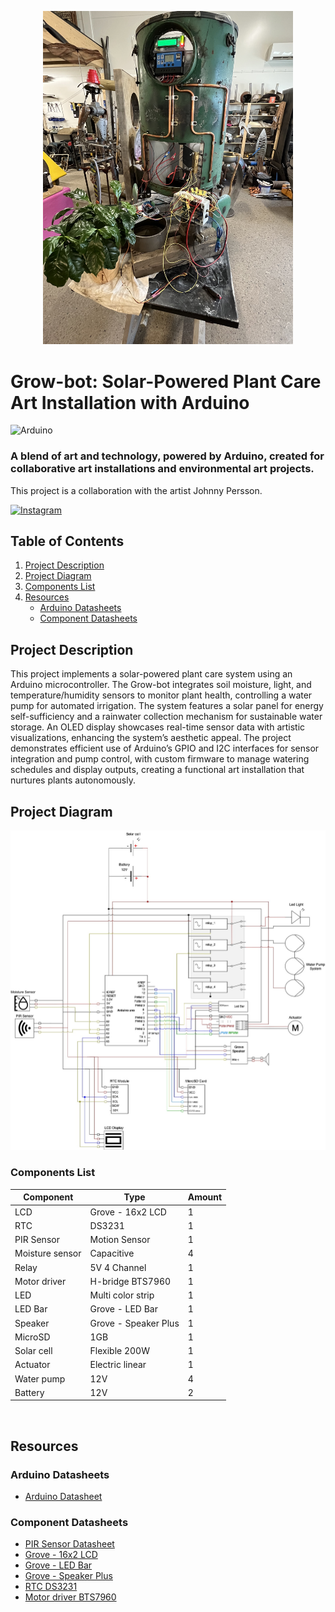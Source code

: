 <p align="center">
  <img src="images/IMG_0242.jpeg" alt="Growbot image" width="400">
</p>

# Grow-bot: Solar-Powered Plant Care Art Installation with Arduino

![Arduino](https://img.shields.io/badge/Arduino-%2300A79D?style=flat&logo=arduino&logoColor=white)

### A blend of art and technology, powered by Arduino, created for collaborative art installations and environmental art projects.

This project is a collaboration with the artist Johnny Persson.

[![Instagram](https://img.shields.io/badge/Instagram-%23E4405F?style=flat&logo=instagram&logoColor=white)](https://www.instagram.com/johnnypersson1/)

## Table of Contents
1. [Project Description](#project-description)
2. [Project Diagram](#project-diagram)
3. [Components List](#components-list)
4. [Resources](#resources)
   - [Arduino Datasheets](#arduino-datasheets)
   - [Component Datasheets](#component-datasheets)

## Project Description
This project implements a solar-powered plant care system using an Arduino microcontroller. The Grow-bot integrates soil moisture, light, and temperature/humidity sensors to monitor plant health, controlling a water pump for automated irrigation. The system features a solar panel for energy self-sufficiency and a rainwater collection mechanism for sustainable water storage. An OLED display showcases real-time sensor data with artistic visualizations, enhancing the system’s aesthetic appeal. The project demonstrates efficient use of Arduino’s GPIO and I2C interfaces for sensor integration and pump control, with custom firmware to manage watering schedules and display outputs, creating a functional art installation that nurtures plants autonomously.



## Project Diagram

<img src="images/grow-bot.diagram.jpg" alt="Project Diagram" style="max-width:100%; height:auto;">



### Components List
| Component       | Type                 | Amount |
|-----------------|----------------------|--------|
| LCD             | Grove - 16x2 LCD     | 1      |
| RTC             | DS3231               | 1      |
| PIR Sensor      | Motion Sensor        | 1      |
| Moisture sensor | Capacitive           | 4      |
| Relay           | 5V 4 Channel         | 1      |
| Motor driver    | H-bridge BTS7960     | 1      |
| LED             | Multi color strip    | 1      |
| LED Bar         | Grove - LED Bar      | 1      |
| Speaker         | Grove - Speaker Plus | 1      |
| MicroSD         | 1GB                  | 1      |
| Solar cell      | Flexible 200W        | 1      |
| Actuator        | Electric linear      | 1      |
| Water pump      | 12V                  | 4      |
| Battery         | 12V                  | 2      |

<br>

## Resources

### Arduino Datasheets
- [Arduino Datasheet](https://docs.arduino.cc/resources/datasheets/A000066-datasheet.pdf)

### Component Datasheets
- [PIR Sensor Datasheet](https://cdn-learn.adafruit.com/downloads/pdf/pir-passive-infrared-proximity-motion-sensor.pdf)
- [Grove - 16x2 LCD](https://wiki.seeedstudio.com/Grove-16x2_LCD_Series/)
- [Grove - LED Bar](https://wiki.seeedstudio.com/Grove-LED_Bar/)
- [Grove - Speaker Plus](https://wiki.seeedstudio.com/Grove-Speaker-Plus/)
- [RTC DS3231](https://www.datasheethub.com/ds3231-precision-i2c-real-time-clock-module/)
- [Motor driver BTS7960](https://www.handsontec.com/dataspecs/module/BTS7960%20Motor%20Driver.pdf)


